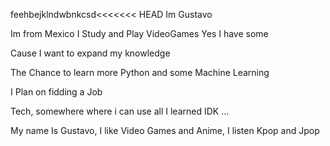 feehbejklndwbnkcsd<<<<<<< HEAD
Im Gustavo

Im from Mexico
I Study and Play VideoGames
Yes I have some

Cause I want to expand my knowledge

The Chance to learn more
Python and some Machine Learning

I Plan on fidding a Job

Tech, somewhere where i can use all I learned
IDK
...


My name Is Gustavo, I like Video Games and Anime, I listen Kpop and Jpop
